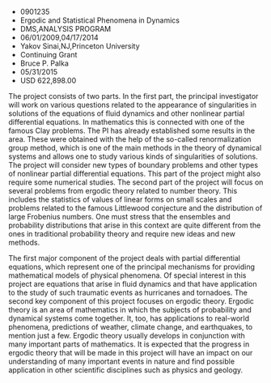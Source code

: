 
* 0901235
* Ergodic and Statistical Phenomena in Dynamics
* DMS,ANALYSIS PROGRAM
* 06/01/2009,04/17/2014
* Yakov Sinai,NJ,Princeton University
* Continuing Grant
* Bruce P. Palka
* 05/31/2015
* USD 622,898.00

The project consists of two parts. In the first part, the principal investigator
will work on various questions related to the appearance of singularities in
solutions of the equations of fluid dynamics and other nonlinear partial
differential equations. In mathematics this is connected with one of the famous
Clay problems. The PI has already established some results in the area. These
were obtained with the help of the so-called renormalization group method, which
is one of the main methods in the theory of dynamical systems and allows one to
study various kinds of singularities of solutions. The project will consider new
types of boundary problems and other types of nonlinear partial differential
equations. This part of the project might also require some numerical studies.
The second part of the project will focus on several problems from ergodic
theory related to number theory. This includes the statistics of values of
linear forms on small scales and problems related to the famous Littlewood
conjecture and the distribution of large Frobenius numbers. One must stress that
the ensembles and probability distributions that arise in this context are quite
different from the ones in traditional probability theory and require new ideas
and new methods.

The first major component of the project deals with partial differential
equations, which represent one of the principal mechanisms for providing
mathematical models of physical phenomena. Of special interest in this project
are equations that arise in fluid dynamics and that have application to the
study of such traumatic events as hurricanes and tornadoes. The second key
component of this project focuses on ergodic theory. Ergodic theory is an area
of mathematics in which the subjects of probability and dynamical systems come
together. It, too, has applications to real-world phenomena, predictions of
weather, climate change, and earthquakes, to mention just a few. Ergodic theory
usually develops in conjunction with many important parts of mathematics. It is
expected that the progress in ergodic theory that will be made in this project
will have an impact on our understanding of many important events in nature and
find possible application in other scientific disciplines such as physics and
geology.
